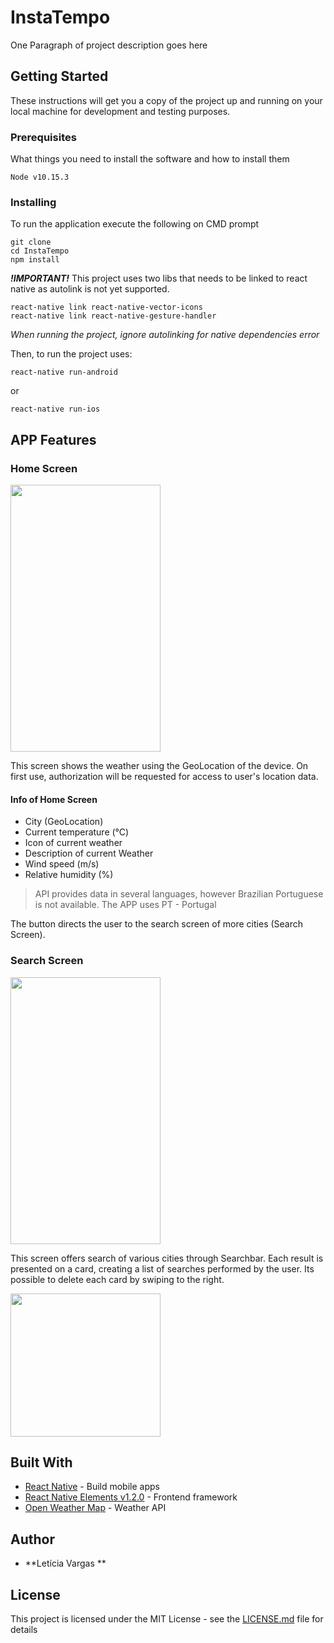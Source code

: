 # InstaTempo

One Paragraph of project description goes here

## Getting Started

These instructions will get you a copy of the project up and running on your local machine for development and testing purposes.

### Prerequisites

What things you need to install the software and how to install them

```
Node v10.15.3
```

### Installing

To run the application execute the following on CMD prompt

```
git clone
cd InstaTempo
npm install 
```

**_!IMPORTANT!_**
This project uses two libs that needs to be linked to react native as autolink is not yet supported.
```
react-native link react-native-vector-icons
react-native link react-native-gesture-handler
```
_When running the project, ignore autolinking for native dependencies error_

Then, to run the project uses:
```
react-native run-android 
```
or 
```
react-native run-ios
```

## APP Features

### Home Screen
<img src="https://user-images.githubusercontent.com/5490967/67716871-5d352a80-f9ab-11e9-9f4f-37822561662f.jpeg" height="427" width="240">

This screen shows the weather using the GeoLocation of the device. On first use, authorization will be requested for access to user's location data.

#### Info of Home Screen
- City (GeoLocation)
- Current temperature (°C)
- Icon of current weather
- Description of current Weather
- Wind speed (m/s)
- Relative humidity (%)

> API provides data in several languages, however Brazilian Portuguese is not available. The APP uses PT - Portugal

The button directs the user to the search screen of more cities (Search Screen).

### Search Screen
<img src="https://user-images.githubusercontent.com/5490967/67717279-2875a300-f9ac-11e9-9c65-f433411441dd.jpeg" height="427" width="240">

This screen offers search of various cities through Searchbar. 
Each result is presented on a card, creating a list of searches performed by the user. 
Its possible to delete each card by swiping to the right.

<img src="https://user-images.githubusercontent.com/5490967/67718663-f6b20b80-f9ae-11e9-8b95-f05885ffd200.jpeg" height="229" width="240">


## Built With

* [React Native](https://github.com/facebook/react-native) - Build mobile apps
* [React Native Elements v1.2.0](https://react-native-elements.github.io/react-native-elements/) - Frontend framework
* [Open Weather Map](https://openweathermap.org) - Weather API


## Author

* **Letícia Vargas ** 

## License

This project is licensed under the MIT License - see the [LICENSE.md](LICENSE.md) file for details
